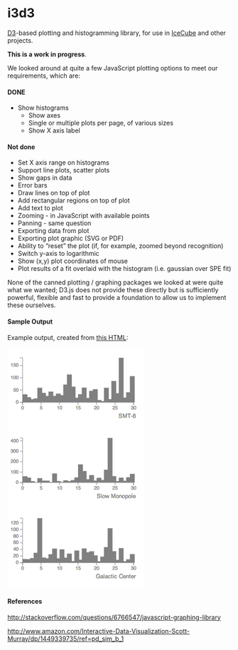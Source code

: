 i3d3
====

[D3](http://d3js.org/)-based plotting and histogramming library, for
use in [IceCube](http://icecube.wisc.edu) and other projects.

**This is a work in progress**.

We looked around at quite a few JavaScript plotting options to meet
our requirements, which are:

#### DONE

- Show histograms
    - Show axes
    - Single or multiple plots per page, of various sizes
    - Show X axis label

#### Not done

- Set X axis range on histograms
- Support line plots, scatter plots
- Show gaps in data
- Error bars
- Draw lines on top of plot
- Add rectangular regions on top of plot
- Add text to plot
- Zooming - in JavaScript with available points
- Panning - same question
- Exporting data from plot
- Exporting plot graphic (SVG or PDF)
- Ability to “reset” the plot (if, for example, zoomed beyond recognition)
- Switch y-axis to logarithmic
- Show (x,y) plot coordinates of mouse
- Plot results of a fit overlaid with the histogram (i.e. gaussian over SPE fit)

None of the canned plotting / graphing packages we looked at were
quite what we wanted; D3.js does not provide these directly but is
sufficiently powerful, flexible and fast to provide a foundation to
allow us to implement these ourselves.

#### Sample Output

Example output, created from [this HTML](example.html):

![Example output](example.png "Example output")

#### References

http://stackoverflow.com/questions/6766547/javascript-graphing-library

http://www.amazon.com/Interactive-Data-Visualization-Scott-Murray/dp/1449339735/ref=pd_sim_b_1
